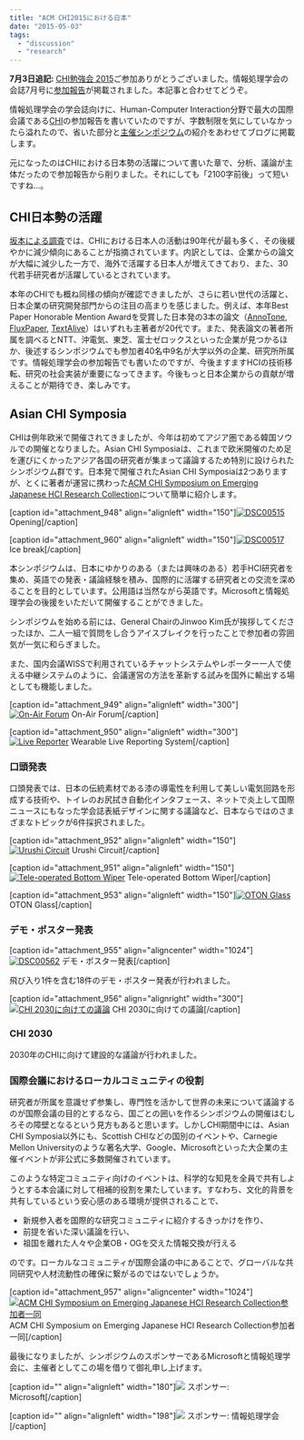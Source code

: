 ```yaml
---
title: "ACM CHI2015における日本"
date: "2015-05-03"
tags: 
  - "discussion"
  - "research"
---
```


**7月3日追記:** [CHI勉強会 2015](http://hci.tokyo/seminar/chi2015/)ご参加ありがとうございました。情報処理学会の会誌7月号に[参加報告](http://id.nii.ac.jp/1001/00142321/)が掲載されました。本記事と合わせてどうぞ。

情報処理学会の学会誌向けに、Human-Computer Interaction分野で最大の国際会議である[CHI](http://chi2015.acm.org/)の参加報告を書いていたのですが、字数制限を気にしていなかったら溢れたので、省いた部分と[主催シンポジウム](http://hci.tokyo)の紹介をあわせてブログに掲載します。

元になったのはCHIにおける日本勢の活躍について書いた章で、分析、議論が主体だったので参加報告から削りました。それにしても「2100字前後」って短いですね…。

## CHI日本勢の活躍

[坂本による調査](http://daisukesakamoto.jp/articles/Analysis-of-Japanese-Research-Activities-on-the-CHI-Conference)では、CHIにおける日本人の活動は90年代が最も多く、その後緩やかに減少傾向にあることが指摘されています。内訳としては、企業からの論文が大幅に減少した一方で、海外で活躍する日本人が増えてきており、また、30代若手研究者が活躍しているとされています。

本年のCHIでも概ね同様の傾向が確認できましたが、さらに若い世代の活躍と、日本企業の研究開発部門からの注目の高まりを感じました。例えば、本年Best Paper Honorable Mention Awardを受賞した日本発の3本の論文（[AnnoTone](http://tealang.info/works/annotone.html), [FluxPaper](http://masaogata.com/projects/fluxpaper/), [TextAlive](http://junkato.jp/ja/textalive/)）はいずれも主著者が20代です。また、発表論文の著者所属を調べるとNTT、沖電気、東芝、富士ゼロックスといった企業が見つかるほか、後述するシンポジウムでも参加者40名中9名が大学以外の企業、研究所所属です。情報処理学会の参加報告でも書いたのですが、今後ますますHCIの技術移転、研究の社会実装が重要になってきます。今後もっと日本企業からの貢献が増えることが期待でき、楽しみです。

## Asian CHI Symposia

CHIは例年欧米で開催されてきましたが、今年は初めてアジア圏である韓国ソウルでの開催となりました。Asian CHI Symposiaは、これまで欧米開催のため足を運びにくかったアジア各国の研究者が集まって議論するため特別に設けられたシンポジウム群です。日本発で開催されたAsian CHI Symposiaは2つありますが、とくに著者が運営に携わった[ACM CHI Symposium on Emerging Japanese HCI Research Collection](http://hci.tokyo)について簡単に紹介します。

\[caption id="attachment\_948" align="alignleft" width="150"\][![DSC00515](/images/DSC00515-150x150.jpg)](http://junkato.jp/ja/blog/wp-content/uploads/2015/05/DSC00515.jpg) Opening\[/caption\]

\[caption id="attachment\_960" align="alignleft" width="150"\][![DSC00517](/images/DSC00517-150x150.jpg)](http://junkato.jp/ja/blog/wp-content/uploads/2015/05/DSC00517.jpg) Ice break\[/caption\]

本シンポジウムは、日本にゆかりのある（または興味のある）若手HCI研究者を集め、英語での発表・議論経験を積み、国際的に活躍する研究者との交流を深めることを目的としています。公用語は当然ながら英語です。Microsoftと情報処理学会の後援をいただいて開催することができました。

シンポジウムを始める前には、General ChairのJinwoo Kim氏が挨拶してくださったほか、二人一組で質問をし合うアイスブレイクを行ったことで参加者の雰囲気が一気に和らぎました。

また、国内会議WISSで利用されているチャットシステムやレポーター一人で使える中継システムのように、会議運営の方法を革新する試みを国外に輸出する場としても機能しました。

\[caption id="attachment\_949" align="alignleft" width="300"\][![On-Air Forum](/images/DSC00518-300x200.jpg)](http://junkato.jp/ja/blog/wp-content/uploads/2015/05/DSC00518.jpg) On-Air Forum\[/caption\]

\[caption id="attachment\_950" align="alignleft" width="300"\][![Live Reporter](/images/DSC00524-300x200.jpg)](http://junkato.jp/ja/blog/wp-content/uploads/2015/05/DSC00524.jpg) Wearable Live Reporting System\[/caption\]

### 口頭発表

口頭発表では、日本の伝統素材である漆の導電性を利用して美しい電気回路を形成する技術や、トイレのお尻拭き自動化インタフェース、ネットで炎上して国際ニュースにもなった学会誌表紙デザインに関する議論など、日本ならではのさまざまなトピックが6件採択されました。

\[caption id="attachment\_952" align="alignleft" width="150"\][![Urushi Circuit](/images/DSC00534-150x150.jpg)](http://junkato.jp/ja/blog/wp-content/uploads/2015/05/DSC00534.jpg) Urushi Circuit\[/caption\]

\[caption id="attachment\_951" align="alignleft" width="150"\][![Tele-operated Bottom Wiper](/images/DSC00531-150x150.jpg)](http://junkato.jp/ja/blog/wp-content/uploads/2015/05/DSC00531.jpg) Tele-operated Bottom Wiper\[/caption\]

\[caption id="attachment\_953" align="alignleft" width="150"\][![OTON Glass](/images/DSC00550-150x150.jpg)](http://junkato.jp/ja/blog/wp-content/uploads/2015/05/DSC00550.jpg) OTON Glass\[/caption\]

### デモ・ポスター発表

\[caption id="attachment\_955" align="aligncenter" width="1024"\][![DSC00562](/images/DSC00562-1024x682.jpg)](http://junkato.jp/ja/blog/wp-content/uploads/2015/05/DSC00562.jpg) デモ・ポスター発表\[/caption\]

飛び入り1件を含む18件のデモ・ポスター発表が行われました。

\[caption id="attachment\_956" align="alignright" width="300"\][![CHI 2030に向けての議論](/images/DSC00564-300x119.jpg)](http://junkato.jp/ja/blog/wp-content/uploads/2015/05/DSC00564.jpg) CHI 2030に向けての議論\[/caption\]

### CHI 2030

2030年のCHIに向けて建設的な議論が行われました。

### 国際会議におけるローカルコミュニティの役割

研究者が所属を意識せず参集し、専門性を活かして世界の未来について議論するのが国際会議の目的とするなら、国ごとの囲いを作るシンポジウムの開催はむしろその障壁となるという見方もあると思います。しかしCHI期間中には、Asian CHI Symposia以外にも、Scottish CHIなどの国別のイベントや、Carnegie Mellon Universityのような著名大学、Google、Microsoftといった大企業の主催イベントが非公式に多数開催されています。

このような特定コミュニティ向けのイベントは、科学的な知見を全員で共有しようとする本会議に対して相補的役割を果たしています。すなわち、文化的背景を共有しているという安心感のある環境が提供されることで、

- 新規参入者を国際的な研究コミュニティに紹介するきっかけを作り、
- 前提を省いた深い議論を行い、
- 祖国を離れた人々や企業OB・OGを交えた情報交換が行える

のです。ローカルなコミュニティが国際会議の中にあることで、グローバルな共同研究や人材流動性の確保に繋がるのではないでしょうか。

\[caption id="attachment\_957" align="aligncenter" width="1024"\][![ACM CHI Symposium on Emerging Japanese HCI Research Collection参加者一同](/images/DSC00573-1024x682.jpg)](http://junkato.jp/ja/blog/wp-content/uploads/2015/05/DSC00573.jpg) ACM CHI Symposium on Emerging Japanese HCI Research Collection参加者一同\[/caption\]

最後になりましたが、シンポジウムのスポンサーであるMicrosoftと情報処理学会に、主催者としてこの場を借りて御礼申し上げます。

\[caption id="" align="alignleft" width="180"\][![](/images/sponsor-msft.png)](http://www.microsoft.com/) スポンサー: Microsoft\[/caption\]

\[caption id="" align="alignleft" width="198"\][![](/images/sponsor-ipsj.png)](https://www.ipsj.or.jp/) スポンサー: 情報処理学会\[/caption\]

